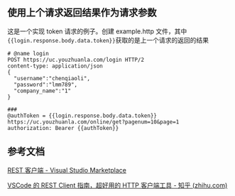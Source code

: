 ## 使用上个请求返回结果作为请求参数

这是一个实现 token 请求的例子。创建 example.http 文件，其中`{{login.response.body.data.token}}`获取的是上一个请求的返回的结果

```
# @name login
POST https://uc.youzhuanla.com/login HTTP/2
content-type: application/json
{
  "username":"chenqiaoli",
  "password":"lmm789",
  "company_name":"1"
}

###
@authToken = {{login.response.body.data.token}}
https://uc.youzhuanla.com/online/get?pagenum=10&page=1
authorization: Bearer {{authToken}}
```

## 参考文档

[REST 客户端 - Visual Studio Marketplace](https://marketplace.visualstudio.com/items?itemName=humao.rest-client)

[VSCode 的 REST Client 指南，超好用的 HTTP 客户端工具 - 知乎 (zhihu.com)](https://zhuanlan.zhihu.com/p/382740857)

